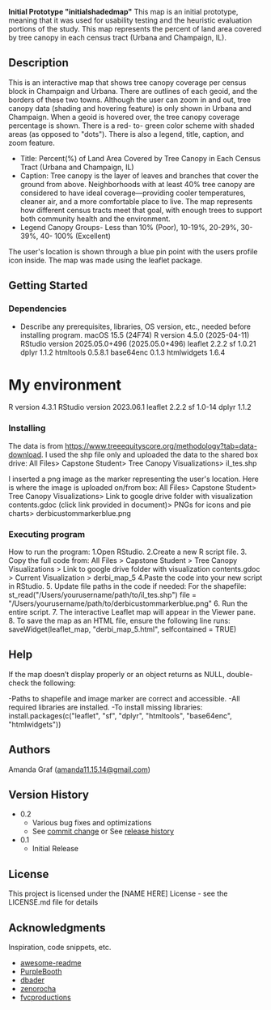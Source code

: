 **Initial Prototype "initialshadedmap"**
This map is an initial prototype, meaning that it was used for usability testing and the heuristic evaluation portions of the study. This map represents the percent of land area covered by tree canopy in each census tract (Urbana and Champaign, IL). 
## Description
This is an interactive map that shows tree canopy coverage per census block in Champaign and Urbana. There are outlines of each geoid, and the borders of these two towns. Although the user can zoom in and out, tree canopy data (shading and hovering feature) is only shown in Urbana and Champaign.
When a geoid is hovered over, the tree canopy coverage percentage is shown.
There is a red- to- green color scheme with shaded areas (as opposed to "dots"). There is also a legend, title, caption, and zoom feature. 
- Title: Percent(%) of Land Area Covered by Tree Canopy in Each Census Tract (Urbana and Champaign, IL)
- Caption: Tree canopy is the layer of leaves and branches that cover the ground from above. Neighborhoods with at least 40% tree canopy are considered to have ideal coverage—providing cooler temperatures, cleaner air, and a more comfortable place to live. The map represents how different census tracts meet that goal, with enough trees to support both community health and the environment.
- Legend Canopy Groups- Less than 10% (Poor), 10-19%, 20-29%, 30-39%, 40- 100% (Excellent)

The user's location is shown through a blue pin point with the users profile icon inside. The map was made using the leaflet package.
## Getting Started

### Dependencies

* Describe any prerequisites, libraries, OS version, etc., needed before installing program.
macOS 15.5 (24F74)
R version 4.5.0 (2025-04-11)
RStudio version 2025.05.0+496 (2025.05.0+496)
leaflet 2.2.2
sf 1.0.21
dplyr 1.1.2
htmltools 0.5.8.1
base64enc 0.1.3
htmlwidgets 1.6.4


# My environment
R version 4.3.1
RStudio version 2023.06.1
leaflet 2.2.2
sf 1.0-14
dplyr 1.1.2


### Installing
The data is from https://www.treeequityscore.org/methodology?tab=data-download. I used the shp file only and uploaded the data to the shared box drive: All Files> Capstone Student> Tree Canopy Visualizations> il_tes.shp

I inserted a png image as the marker representing the user's location. Here is where the image is uploaded on/from box: All Files> Capstone Student> Tree Canopy Visualizations> Link to google drive folder with visualization contents.gdoc (click link provided in document)> PNGs for icons and pie charts> derbicustommarkerblue.png


### Executing program

How to run the program:
1.Open RStudio.
2.Create a new R script file.
3. Copy the full code from: All Files > Capstone Student > Tree Canopy Visualizations > Link to google drive folder with visualization contents.gdoc > Current Visualization > derbi_map_5
4.Paste the code into your new script in RStudio.
5. Update file paths in the code if needed:
For the shapefile:
st_read("/Users/yourusername/path/to/il_tes.shp")
file = "/Users/yourusername/path/to/derbicustommarkerblue.png"
6. Run the entire script.
7. The interactive Leaflet map will appear in the Viewer pane.
8. To save the map as an HTML file, ensure the following line runs: saveWidget(leaflet_map, "derbi_map_5.html", selfcontained = TRUE)


## Help
If the map doesn’t display properly or an object returns as NULL, double-check the following:

-Paths to shapefile and image marker are correct and accessible.
-All required libraries are installed.
-To install missing libraries: install.packages(c("leaflet", "sf", "dplyr", "htmltools", "base64enc", "htmlwidgets"))

## Authors

Amanda Graf (amanda11.15.14@gmail.com)

## Version History

* 0.2
    * Various bug fixes and optimizations
    * See [commit change]() or See [release history]()
* 0.1
    * Initial Release

## License

This project is licensed under the [NAME HERE] License - see the LICENSE.md file for details

## Acknowledgments

Inspiration, code snippets, etc.
* [awesome-readme](https://github.com/matiassingers/awesome-readme)
* [PurpleBooth](https://gist.github.com/PurpleBooth/109311bb0361f32d87a2)
* [dbader](https://github.com/dbader/readme-template)
* [zenorocha](https://gist.github.com/zenorocha/4526327)
* [fvcproductions](https://gist.github.com/fvcproductions/1bfc2d4aecb01a834b46)
